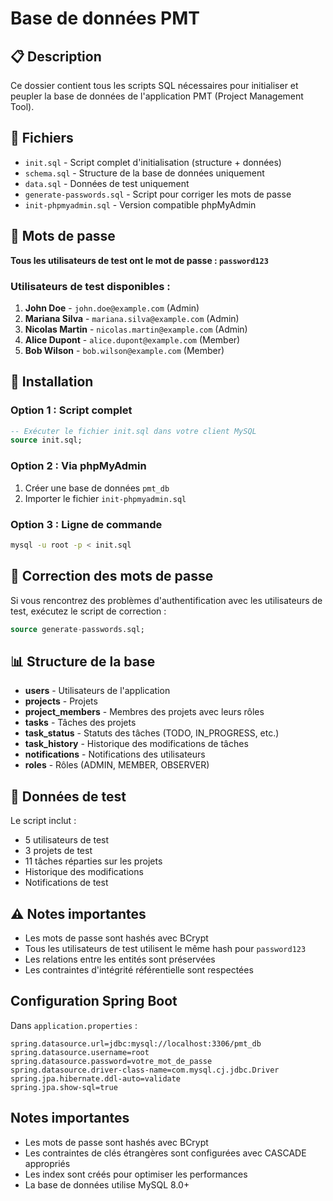 # Base de données PMT

## 📋 Description

Ce dossier contient tous les scripts SQL nécessaires pour initialiser et peupler la base de données de l'application PMT (Project Management Tool).

## 📁 Fichiers

- `init.sql` - Script complet d'initialisation (structure + données)
- `schema.sql` - Structure de la base de données uniquement
- `data.sql` - Données de test uniquement
- `generate-passwords.sql` - Script pour corriger les mots de passe
- `init-phpmyadmin.sql` - Version compatible phpMyAdmin

## 🔐 Mots de passe

**Tous les utilisateurs de test ont le mot de passe : `password123`**

### Utilisateurs de test disponibles :

1. **John Doe** - `john.doe@example.com` (Admin)
2. **Mariana Silva** - `mariana.silva@example.com` (Admin)
3. **Nicolas Martin** - `nicolas.martin@example.com` (Admin)
4. **Alice Dupont** - `alice.dupont@example.com` (Member)
5. **Bob Wilson** - `bob.wilson@example.com` (Member)

## 🚀 Installation

### Option 1 : Script complet
```sql
-- Exécuter le fichier init.sql dans votre client MySQL
source init.sql;
```

### Option 2 : Via phpMyAdmin
1. Créer une base de données `pmt_db`
2. Importer le fichier `init-phpmyadmin.sql`

### Option 3 : Ligne de commande
```bash
mysql -u root -p < init.sql
```

## 🔧 Correction des mots de passe

Si vous rencontrez des problèmes d'authentification avec les utilisateurs de test, exécutez le script de correction :

```sql
source generate-passwords.sql;
```

## 📊 Structure de la base

- **users** - Utilisateurs de l'application
- **projects** - Projets
- **project_members** - Membres des projets avec leurs rôles
- **tasks** - Tâches des projets
- **task_status** - Statuts des tâches (TODO, IN_PROGRESS, etc.)
- **task_history** - Historique des modifications de tâches
- **notifications** - Notifications des utilisateurs
- **roles** - Rôles (ADMIN, MEMBER, OBSERVER)

## 🧪 Données de test

Le script inclut :
- 5 utilisateurs de test
- 3 projets de test
- 11 tâches réparties sur les projets
- Historique des modifications
- Notifications de test

## ⚠️ Notes importantes

- Les mots de passe sont hashés avec BCrypt
- Tous les utilisateurs de test utilisent le même hash pour `password123`
- Les relations entre les entités sont préservées
- Les contraintes d'intégrité référentielle sont respectées

## Configuration Spring Boot

Dans `application.properties` :
```properties
spring.datasource.url=jdbc:mysql://localhost:3306/pmt_db
spring.datasource.username=root
spring.datasource.password=votre_mot_de_passe
spring.datasource.driver-class-name=com.mysql.cj.jdbc.Driver
spring.jpa.hibernate.ddl-auto=validate
spring.jpa.show-sql=true
```

## Notes importantes

- Les mots de passe sont hashés avec BCrypt
- Les contraintes de clés étrangères sont configurées avec CASCADE appropriés
- Les index sont créés pour optimiser les performances
- La base de données utilise MySQL 8.0+ 
